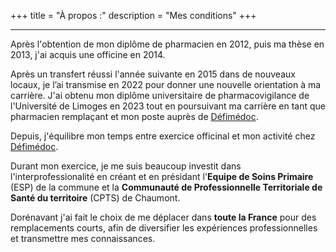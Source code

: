 +++
title = "À propos :"
description = "Mes conditions"
+++
***
Après l'obtention de mon diplôme de pharmacien en 2012, puis ma thèse en 2013, j'ai acquis une officine en 2014.

Après un transfert réussi l'année suivante en 2015 dans de nouveaux locaux, je l’ai transmise en 2022 pour donner une nouvelle orientation à ma carrière. J'ai obtenu mon diplôme universitaire de pharmacovigilance de l'Université de Limoges en 2023 tout en poursuivant ma carrière en tant que pharmacien remplaçant et mon poste auprès de [Défimédoc](https://www.defimedoc.fr).

Depuis, j'équilibre mon temps entre exercice officinal et mon activité chez [Défimédoc](https://www.defimedoc.fr).

Durant mon exercice, je me suis beaucoup investit dans l'interprofessionalité en créant et en présidant l'**Equipe de Soins Primaire** (ESP) de la commune et la **Communauté de Professionnelle Territoriale de Santé du territoire** (CPTS) de Chaumont.

Dorénavant j'ai fait le choix de me déplacer dans **toute la France** pour des remplacements courts, afin de diversifier les expériences professionnelles et transmettre mes connaissances.

